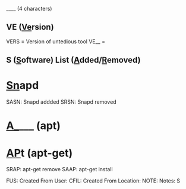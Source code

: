 ____ (4 characters)


## VE (<u>Ve</u>rsion) ##
VERS = Version of untedious tool
VE__ = 

## S (<u>S</u>oftware) List (<u>A</u>dded/<u>R</u>emoved) ##
# <u>Sn</u>apd # 
SASN: Snapd addded
SRSN: Snapd removed

# <u>A_</u>___ (apt) #

# <u>AP</u>t (apt-get) #
SRAP: apt-get remove
SAAP: apt-get install

FUS: Created From User:
CFIL: Created From Location:
NOTE: Notes:
S